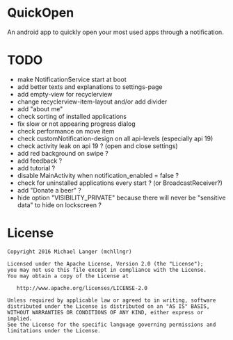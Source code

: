 # QuickOpen
An android app to quickly open your most used apps through a notification.

# TODO
- make NotificationService start at boot
- add better texts and explanations to settings-page
- add empty-view for recyclerview
- change recyclerview-item-layout and/or add divider
- add "about me"
- check sorting of installed applications
- fix slow or not appearing progress dialog 
- check performance on move item
- check customNotification-design on all api-levels (especially api 19)
- check activity leak on api 19 ? (open and close settings)
- add red background on swipe ?
- add feedback ?
- add tutorial ?
- disable MainActivity when notification_enabled = false ?
- check for uninstalled applications every start ? (or BroadcastReceiver?)
- add "Donate a beer" ?
- hide option "VISIBILITY_PRIVATE" because there will never be "sensitive data" to hide on lockscreen ?

# License

```
Copyright 2016 Michael Langer (mchllngr)

Licensed under the Apache License, Version 2.0 (the "License");
you may not use this file except in compliance with the License.
You may obtain a copy of the License at

   http://www.apache.org/licenses/LICENSE-2.0

Unless required by applicable law or agreed to in writing, software
distributed under the License is distributed on an "AS IS" BASIS,
WITHOUT WARRANTIES OR CONDITIONS OF ANY KIND, either express or implied.
See the License for the specific language governing permissions and
limitations under the License.
```
